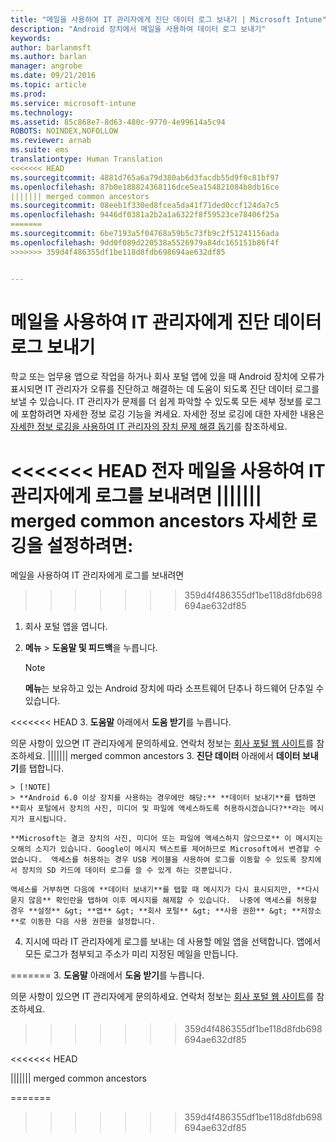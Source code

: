 ```yaml
---
title: "메일을 사용하여 IT 관리자에게 진단 데이터 로그 보내기 | Microsoft Intune"
description: "Android 장치에서 메일을 사용하여 데이터 로그 보내기"
keywords: 
author: barlanmsft
ms.author: barlan
manager: angrobe
ms.date: 09/21/2016
ms.topic: article
ms.prod: 
ms.service: microsoft-intune
ms.technology: 
ms.assetid: 85c868e7-8d63-480c-9770-4e99614a5c94
ROBOTS: NOINDEX,NOFOLLOW
ms.reviewer: arnab
ms.suite: ems
translationtype: Human Translation
<<<<<<< HEAD
ms.sourcegitcommit: 4881d765a6a79d380ab6d3facdb55d9f0c81bf97
ms.openlocfilehash: 87b0e188824368116dce5ea154821084b8db16ce
||||||| merged common ancestors
ms.sourcegitcommit: 08eeb1f330ed8fcea5da41f71ded0ccf124da7c5
ms.openlocfilehash: 9446df0381a2b2a1a6322f8f59523ce78406f25a
=======
ms.sourcegitcommit: 6be7193a5f04768a59b5c73fb9c2f51241156ada
ms.openlocfilehash: 9dd0f089d220538a5526979a84dc165151b86f4f
>>>>>>> 359d4f486355df1be118d8fdb698694ae632df85


---
```



# <a name="send-diagnostic-data-logs-to-your-it-admin-using-email"></a>메일을 사용하여 IT 관리자에게 진단 데이터 로그 보내기

학교 또는 업무용 앱으로 작업을 하거나 회사 포털 앱에 있을 때 Android 장치에 오류가 표시되면 IT 관리자가 오류를 진단하고 해결하는 데 도움이 되도록 진단 데이터 로그를 보낼 수 있습니다. IT 관리자가 문제를 더 쉽게 파악할 수 있도록 모든 세부 정보를 로그에 포함하려면 자세한 정보 로깅 기능을 켜세요. 자세한 정보 로깅에 대한 자세한 내용은 [자세한 정보 로깅을 사용하여 IT 관리자의 장치 문제 해결 돕기](use-verbose-logging-to-help-your-it-administrator-fix-device-issues-android.md)를 참조하세요.

<<<<<<< HEAD
전자 메일을 사용하여 IT 관리자에게 로그를 보내려면
||||||| merged common ancestors
자세한 로깅을 설정하려면:
=======
메일을 사용하여 IT 관리자에게 로그를 보내려면
>>>>>>> 359d4f486355df1be118d8fdb698694ae632df85

1.  회사 포털 앱을 엽니다.

2.  **메뉴** &gt;  **도움말 및 피드백**을 누릅니다.

    > [!NOTE]
    > **메뉴**는 보유하고 있는 Android 장치에 따라 소프트웨어 단추나 하드웨어 단추일 수 있습니다.

<<<<<<< HEAD
3.  **도움말** 아래에서 **도움 받기**를 누릅니다.

의문 사항이 있으면 IT 관리자에게 문의하세요. 연락처 정보는 [회사 포털 웹 사이트](http://portal.manage.microsoft.com)를 참조하세요.
||||||| merged common ancestors
3.  **진단 데이터** 아래에서 **데이터 보내기**를 탭합니다.

    > [!NOTE]
    > **Android 6.0 이상 장치를 사용하는 경우에만 해당:** **데이터 보내기**를 탭하면 **회사 포털에서 장치의 사진, 미디어 및 파일에 액세스하도록 허용하시겠습니다?**라는 메시지가 표시됩니다.

    **Microsoft는 결코 장치의 사진, 미디어 또는 파일에 액세스하지 않으므로** 이 메시지는 오해의 소지가 있습니다. Google이 메시지 텍스트를 제어하므로 Microsoft에서 변경할 수 없습니다.  액세스를 허용하는 경우 USB 케이블을 사용하여 로그를 이동할 수 있도록 장치에서 장치의 SD 카드에 데이터 로그를 쓸 수 있게 하는 것뿐입니다.

    액세스를 거부하면 다음에 **데이터 보내기**를 탭할 때 메시지가 다시 표시되지만, **다시 묻지 않음** 확인란을 탭하여 이후 메시지를 해제할 수 있습니다.  나중에 액세스를 허용할 경우 **설정** &gt; **앱** &gt; **회사 포털** &gt; **사용 권한** &gt; **저장소**로 이동한 다음 사용 권한을 설정합니다.

4.  지시에 따라 IT 관리자에게 로그를 보내는 데 사용할 메일 앱을 선택합니다. 앱에서 모든 로그가 첨부되고 주소가 미리 지정된 메일을 만듭니다.


=======
3.  **도움말** 아래에서 **도움 받기**를 누릅니다.

의문 사항이 있으면 IT 관리자에게 문의하세요. 연락처 정보는 [회사 포털 웹 사이트](http://portal.manage.microsoft.com)를 참조하세요.

>>>>>>> 359d4f486355df1be118d8fdb698694ae632df85


<<<<<<< HEAD
<!--HONumber=Sep16_HO4-->
||||||| merged common ancestors
<!--HONumber=Aug16_HO5-->
=======
<!--HONumber=Oct16_HO2-->
>>>>>>> 359d4f486355df1be118d8fdb698694ae632df85


